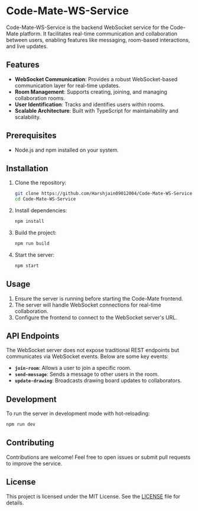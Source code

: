 # Code-Mate-WS-Service

Code-Mate-WS-Service is the backend WebSocket service for the Code-Mate platform. It facilitates real-time communication and collaboration between users, enabling features like messaging, room-based interactions, and live updates.

## Features

- **WebSocket Communication**: Provides a robust WebSocket-based communication layer for real-time updates.
- **Room Management**: Supports creating, joining, and managing collaboration rooms.
- **User Identification**: Tracks and identifies users within rooms.
- **Scalable Architecture**: Built with TypeScript for maintainability and scalability.

## Prerequisites

- Node.js and npm installed on your system.

## Installation

1. Clone the repository:
    ```bash
    git clone https://github.com/Harshjain09012004/Code-Mate-WS-Service.git
    cd Code-Mate-WS-Service
    ```

2. Install dependencies:
    ```bash
    npm install
    ```

3. Build the project:
    ```bash
    npm run build
    ```

4. Start the server:
    ```bash
    npm start
    ```

## Usage

1. Ensure the server is running before starting the Code-Mate frontend.
2. The server will handle WebSocket connections for real-time collaboration.
3. Configure the frontend to connect to the WebSocket server's URL.

## API Endpoints

The WebSocket server does not expose traditional REST endpoints but communicates via WebSocket events. Below are some key events:

- **`join-room`**: Allows a user to join a specific room.
- **`send-message`**: Sends a message to other users in the room.
- **`update-drawing`**: Broadcasts drawing board updates to collaborators.

## Development

To run the server in development mode with hot-reloading:

```bash
npm run dev
```

## Contributing

Contributions are welcome! Feel free to open issues or submit pull requests to improve the service.

## License

This project is licensed under the MIT License. See the [LICENSE](./LICENSE) file for details.
